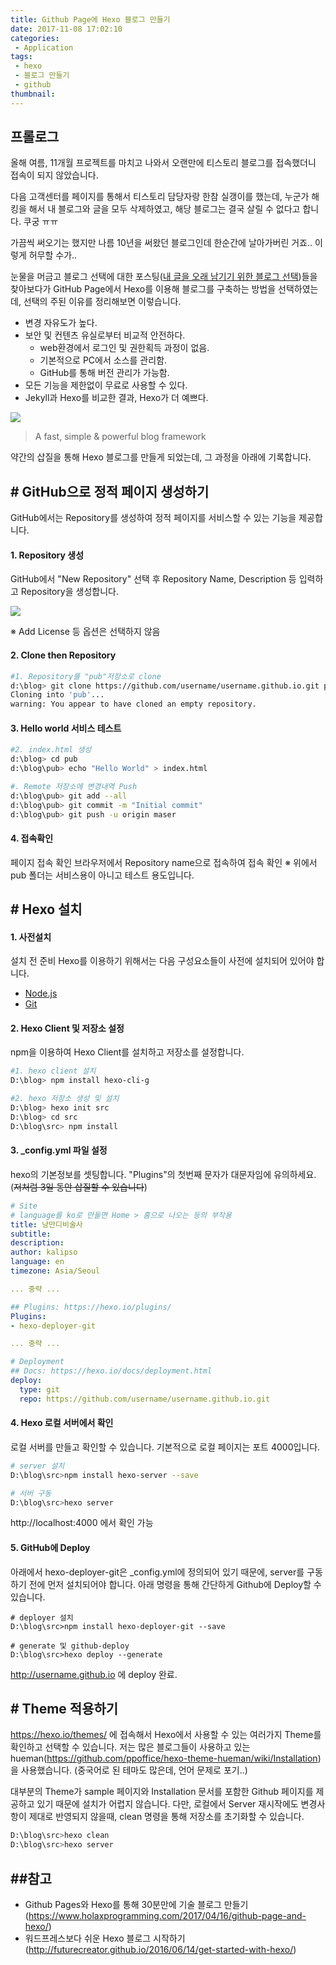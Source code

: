 ```yaml
---
title: Github Page에 Hexo 블로그 만들기
date: 2017-11-08 17:02:10
categories:
 - Application
tags:
 - hexo
 - 블로그 만들기
 - github
thumbnail:
---
```


## 프롤로그

올해 여름, 11개월 프로젝트를 마치고 나와서 오랜만에 티스토리 블로그를 접속했더니 접속이 되지 않았습니다.

다음 고객센터를 페이지를 통해서 티스토리 담당자랑 한참 실갱이를 했는데, 누군가 해킹을 해서 내 블로그와 글을 모두 삭제하였고, 해당 블로그는 결국 살릴 수 없다고 합니다. 쿠궁 ㅠㅠ

가끔씩 써오기는 했지만 나름 10년을 써왔던 블로그인데 한순간에 날아가버린 거죠.. 이렇게 허무할 수가..

눈물을 머금고 블로그 선택에 대한 포스팅([내 글을 오래 남기기 위한 블로그 선택](http://blog.kalkin7.com/2015/07/07/maintain-a-blog-for-a-long-time/))들을 찾아보다가 GitHub Page에서 Hexo를 이용해 블로그를 구축하는 방법을 선택하였는데, 선택의 주된 이유를 정리해보면 이렇습니다.
+ 변경 자유도가 높다.
+ 보안 및 컨텐츠 유실로부터 비교적 안전하다. 
  + web환경에서 로그인 및 권한획득 과정이 없음. 
  + 기본적으로 PC에서 소스를 관리함. 
  + GitHub를 통해 버전 관리가 가능함. 
+ 모든 기능을 제한없이 무료로 사용할 수 있다. 
+ Jekyll과 Hexo를 비교한 결과, Hexo가 더 예쁘다.


![](https://farm5.staticflickr.com/4573/38204775206_4a6d29f021_m.jpg)
 > A fast, simple & powerful blog framework

약간의 삽질을 통해 Hexo 블로그를 만들게 되었는데, 그 과정을 아래에 기록합니다.

## # GitHub으로 정적 페이지 생성하기

GitHub에서는 Repository를 생성하여 정적 페이지를 서비스할 수 있는 기능을 제공합니다.

#### 1. Repository 생성 

GitHub에서 "New Repository" 선택 후 Repository Name, Description 등 입력하고 Repository을 생성합니다.

![](http://farm5.staticflickr.com/4562/24387340028_fc8d18364f_b.jpg) 

※ Add License 등 옵션은 선택하지 않음

#### 2. Clone then Repository

```bash
#1. Repository를 "pub"저장소로 clone
d:\blog> git clone https://github.com/username/username.github.io.git pub
Cloning into 'pub'...
warning: You appear to have cloned an empty repository.
```

#### 3. Hello world 서비스 테스트

```bash
#2. index.html 생성
d:\blog> cd pub
d:\blog\pub> echo "Hello World" > index.html

#. Remote 저장소에 변경내역 Push
d:\blog\pub> git add --all
d:\blog\pub> git commit -m "Initial commit"
d:\blog\pub> git push -u origin maser
```

#### 4. 접속확인

페이지 접속 확인 브라우저에서 Repository name으로 접속하여 접속 확인
※ 위에서 pub 폴더는 서비스용이 아니고 테스트 용도입니다.

## # Hexo 설치

#### 1. 사전설치
설치 전 준비 Hexo를 이용하기 위해서는 다음 구성요소들이 사전에 설치되어 있어야 합니다.
 - [Node.js](https://nodejs.org/en/) 
 - [Git](https://git-scm.com/)

#### 2. Hexo Client 및 저장소 설정
npm을 이용하여 Hexo Client를 설치하고 저장소를 설정합니다.

```bash
#1. hexo client 설치
D:\blog> npm install hexo-cli-g

#2. hexo 저장소 생성 및 설치
D:\blog> hexo init src
D:\blog> cd src
D:\blog\src> npm install
```

#### 3. _config.yml 파일 설정

hexo의 기본정보를 셋팅합니다. "Plugins"의 첫번째 문자가 대문자임에 유의하세요. (~~저처럼 3일 동안 삽질할 수 있습니다~~)

```yml
# Site
# language를 ko로 만들면 Home > 홈으로 나오는 등의 부작용
title: 낭만디비술사
subtitle:
description:
author: kalipso
language: en
timezone: Asia/Seoul

... 중략 ...

## Plugins: https://hexo.io/plugins/
Plugins:
- hexo-deployer-git

... 중략 ...

# Deployment
## Docs: https://hexo.io/docs/deployment.html
deploy:
  type: git
  repo: https://github.com/username/username.github.io.git
```

#### 4. Hexo 로컬 서버에서 확인
로컬 서버를 만들고 확인할 수 있습니다. 기본적으로 로컬 페이지는 포트 4000입니다.
```bash
# server 설치
D:\blog\src>npm install hexo-server --save

# 서버 구동
D:\blog\src>hexo server

```
   http://localhost:4000 에서 확인 가능

#### 5. GitHub에 Deploy
아래에서 hexo-deployer-git은 _config.yml에 정의되어 있기 때문에, server를 구동하기 전에 먼저 설치되어야 합니다. 
아래 명령을 통해 간단하게 Github에 Deploy할 수 있습니다.
```
# deployer 설치
D:\blog\src>npm install hexo-deployer-git --save

# generate 및 github-deploy
D:\blog\src>hexo deploy --generate
```
   http://username.github.io 에 deploy 완료. 


## # Theme 적용하기
https://hexo.io/themes/ 에 접속해서 Hexo에서 사용할 수 있는 여러가지 Theme를 확인하고 선택할 수 있습니다. 
저는 많은 블로그들이 사용하고 있는 hueman(https://github.com/ppoffice/hexo-theme-hueman/wiki/Installation) 을 사용했습니다. (중국어로 된 테마도 많은데, 언어 문제로 포기..)

대부분의 Theme가 sample 페이지와 Installation 문서를 포함한 Github 페이지를 제공하고 있기 때문에 설치가 어렵지 않습니다. 
다만, 로컬에서 Server 재시작에도 변경사항이 제대로 반영되지 않을때, clean 명령을 통해 저장소를 초기화할 수 있습니다.

```bash
D:\blog\src>hexo clean
D:\blog\src>hexo server

```





##참고
----
- Github Pages와 Hexo를 통해 30분만에 기술 블로그 만들기(https://www.holaxprogramming.com/2017/04/16/github-page-and-hexo/)
- 워드프레스보다 쉬운 Hexo 블로그 시작하기(http://futurecreator.github.io/2016/06/14/get-started-with-hexo/)
